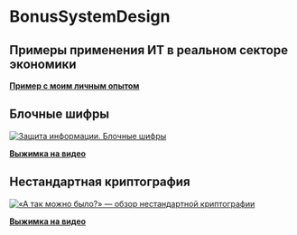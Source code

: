 # BonusSystemDesign

## Примеры применения ИТ в реальном секторе экономики

**[Пример с моим личным опытом](./IT_Application/README.md)**

## Блочные шифры 

[![Защита информации. Блочные шифры](https://img.youtube.com/vi/PbDOmI1iM64/0.jpg)](https://www.youtube.com/watch?v=PbDOmI1iM64 "Защита информации. Блочные шифры")

**[Выжимка на видео](/BlockCipher/README.md)**

## Нестандартная криптография
[![«А так можно было?» — обзор нестандартной криптографии](https://img.youtube.com/vi/SJD_T8O_s_4/0.jpg)](https://www.youtube.com/watch?v=SJD_T8O_s_4 "«А так можно было?» — обзор нестандартной криптографии ")

**[Выжимка на видео](/UnusualCipher/README.md)**